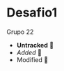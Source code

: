 # Desafio1
Grupo 22

- **Untracked** :1st_place_medal:
- _Added_ :2nd_place_medal:
-  Modified :3rd_place_medal:

